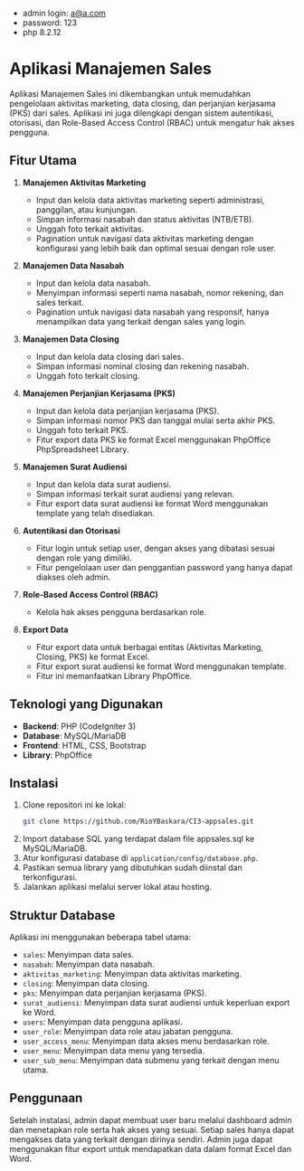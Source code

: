 - admin login: a@a.com
- password: 123
- php 8.2.12
# Aplikasi Manajemen Sales

Aplikasi Manajemen Sales ini dikembangkan untuk memudahkan pengelolaan aktivitas marketing, data closing, dan perjanjian kerjasama (PKS) dari sales. Aplikasi ini juga dilengkapi dengan sistem autentikasi, otorisasi, dan Role-Based Access Control (RBAC) untuk mengatur hak akses pengguna.

## Fitur Utama

1. **Manajemen Aktivitas Marketing**
   - Input dan kelola data aktivitas marketing seperti administrasi, panggilan, atau kunjungan.
   - Simpan informasi nasabah dan status aktivitas (NTB/ETB).
   - Unggah foto terkait aktivitas.
   - Pagination untuk navigasi data aktivitas marketing dengan konfigurasi yang lebih baik dan optimal sesuai dengan role user.

2. **Manajemen Data Nasabah**
   - Input dan kelola data nasabah.
   - Menyimpan informasi seperti nama nasabah, nomor rekening, dan sales terkait.
   - Pagination untuk navigasi data nasabah yang responsif, hanya menampilkan data yang terkait dengan sales yang login.

3. **Manajemen Data Closing**
   - Input dan kelola data closing dari sales.
   - Simpan informasi nominal closing dan rekening nasabah.
   - Unggah foto terkait closing.

4. **Manajemen Perjanjian Kerjasama (PKS)**
   - Input dan kelola data perjanjian kerjasama (PKS).
   - Simpan informasi nomor PKS dan tanggal mulai serta akhir PKS.
   - Unggah foto terkait PKS.
   - Fitur export data PKS ke format Excel menggunakan PhpOffice PhpSpreadsheet Library.

5. **Manajemen Surat Audiensi**
   - Input dan kelola data surat audiensi.
   - Simpan informasi terkait surat audiensi yang relevan.
   - Fitur export data surat audiensi ke format Word menggunakan template yang telah disediakan.

6. **Autentikasi dan Otorisasi**
   - Fitur login untuk setiap user, dengan akses yang dibatasi sesuai dengan role yang dimiliki.
   - Fitur pengelolaan user dan penggantian password yang hanya dapat diakses oleh admin.

7. **Role-Based Access Control (RBAC)**
   - Kelola hak akses pengguna berdasarkan role.

8. **Export Data**
   - Fitur export data untuk berbagai entitas (Aktivitas Marketing, Closing, PKS) ke format Excel.
   - Fitur export surat audiensi ke format Word menggunakan template.
   - Fitur ini memanfaatkan Library PhpOffice.

## Teknologi yang Digunakan

- **Backend**: PHP (CodeIgniter 3)
- **Database**: MySQL/MariaDB
- **Frontend**: HTML, CSS, Bootstrap
- **Library**: PhpOffice

## Instalasi

1. Clone repositori ini ke lokal:
   ```bash
   git clone https://github.com/RioYBaskara/CI3-appsales.git
   ```
2. Import database SQL yang terdapat dalam file appsales.sql ke MySQL/MariaDB.
3. Atur konfigurasi database di `application/config/database.php`.
4. Pastikan semua library yang dibutuhkan sudah diinstal dan terkonfigurasi.
5. Jalankan aplikasi melalui server lokal atau hosting.

## Struktur Database

Aplikasi ini menggunakan beberapa tabel utama:

- `sales`: Menyimpan data sales.
- `nasabah`: Menyimpan data nasabah.
- `aktivitas_marketing`: Menyimpan data aktivitas marketing.
- `closing`: Menyimpan data closing.
- `pks`: Menyimpan data perjanjian kerjasama (PKS).
- `surat_audiensi`: Menyimpan data surat audiensi untuk keperluan export ke Word.
- `users`: Menyimpan data pengguna aplikasi.
- `user_role`: Menyimpan data role atau jabatan pengguna.
- `user_access_menu`: Menyimpan data akses menu berdasarkan role.
- `user_menu`: Menyimpan data menu yang tersedia.
- `user_sub_menu`: Menyimpan data submenu yang terkait dengan menu utama.

## Penggunaan

Setelah instalasi, admin dapat membuat user baru melalui dashboard admin dan menetapkan role serta hak akses yang sesuai. Setiap sales hanya dapat mengakses data yang terkait dengan dirinya sendiri. Admin juga dapat menggunakan fitur export untuk mendapatkan data dalam format Excel dan Word.
